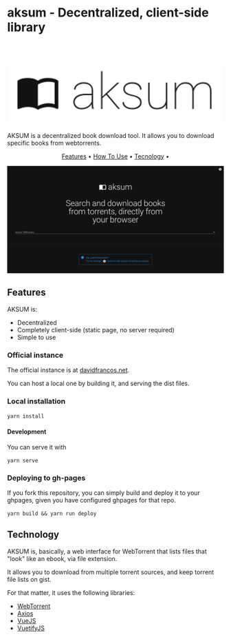 # aksum - Decentralized, client-side library

<h1 align="center"><br><a href="https://davidfrancos.net/aksum/"><img src="https://raw.githubusercontent.com/xayon/aksum/master/logo.png" alt="AKSUM" width="600"></a></h1>

AKSUM is a decentralized book download tool.
It allows you to download specific books from webtorrents.

<p align="center">
  <a href="#features">Features</a> •
  <a href="#how-to-use">How To Use</a> •
  <a href="#tecnology">Tecnology</a> •
</p>

![Screenshot](https://raw.githubusercontent.com/xayon/aksum/master/screenshot.png "Screenshot")

## Features
AKSUM is:

- Decentralized
- Completely client-side (static page, no server required)
- Simple to use


### Official instance

The official instance is at <a href="https://davidfrancos.net/aksum">davidfrancos.net</a>.

You can host a local one by building it, and serving the dist files.

### Local installation
```
yarn install
```

#### Development 

You can serve it with
```
yarn serve
```

### Deploying to gh-pages 

If you fork this repository, you can simply build and deploy it to your
ghpages, given you have configured ghpages for that repo.

```
yarn build && yarn run deploy
```


## Technology

AKSUM is, basically, a web interface for WebTorrent that lists files that
"look" like an ebook, via file extension.

It allows you to download from multiple torrent sources, and keep torrent file
lists on gist.

For that matter, it uses the following libraries:

- [WebTorrent](webtorrent.io)
- [Axios](https://github.com/axios/axios)
- [VueJS](vuejs.org)
- [VuetifyJS](vuetifyjs.com/)

